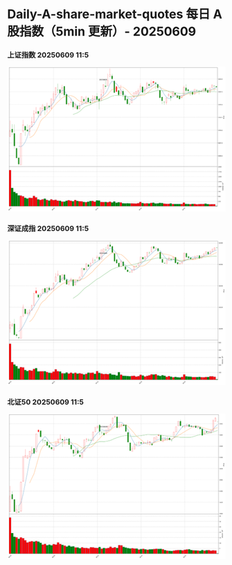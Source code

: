 
# Daily-A-share-market-quotes 每日 A 股指数（5min 更新）- 20250609

### 上证指数 20250609 11:5
![](./fig/2025/6/20250609-sh000001.png)

### 深证成指 20250609 11:5
![](./fig/2025/6/20250609-sz399001.png)

### 北证50 20250609 11:5
![](./fig/2025/6/20250609-bj899050.png)
